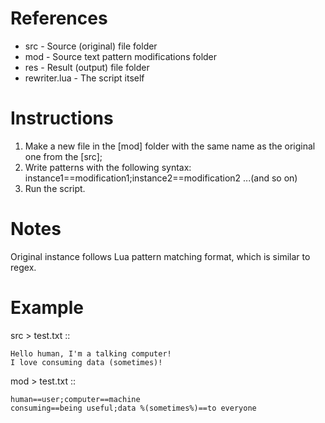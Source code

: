 # References
- src - Source (original) file folder
- mod - Source text pattern modifications folder
- res - Result (output) file folder
- rewriter.lua - The script itself

# Instructions
1. Make a new file in the [mod] folder with the same name as the original one from the [src];
2. Write patterns with the following syntax:
	instance1==modification1;instance2==modification2	...(and so on)
3. Run the script.

# Notes
Original instance follows Lua pattern matching format, which is similar to regex.

# Example
src > test.txt ::
```
Hello human, I'm a talking computer!
I love consuming data (sometimes)!
```

mod > test.txt ::
```
human==user;computer==machine
consuming==being useful;data %(sometimes%)==to everyone
```
